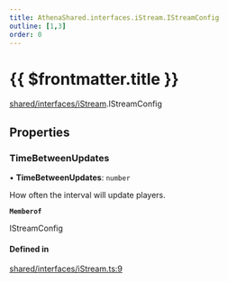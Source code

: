 ```yaml
---
title: AthenaShared.interfaces.iStream.IStreamConfig
outline: [1,3]
order: 0
---
```


# {{ $frontmatter.title }}


[shared/interfaces/iStream](../modules/shared_interfaces_iStream.md).IStreamConfig

## Properties

### TimeBetweenUpdates

• **TimeBetweenUpdates**: `number`

How often the interval will update players.

**`Memberof`**

IStreamConfig

#### Defined in

[shared/interfaces/iStream.ts:9](https://github.com/Stuyk/altv-athena/blob/627294b/src/core/shared/interfaces/iStream.ts#L9)
